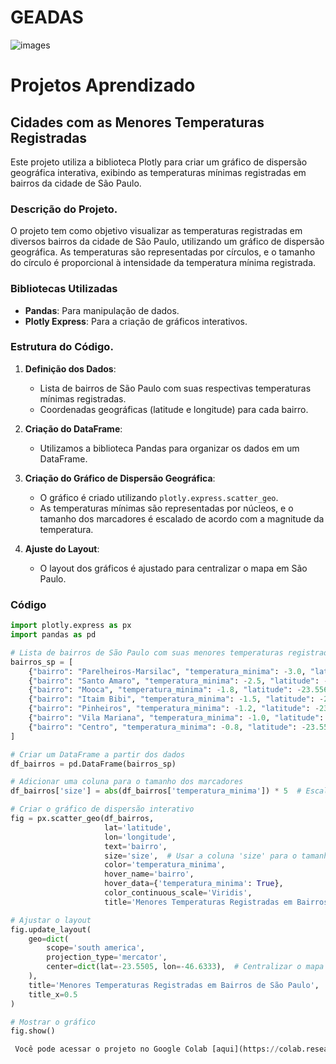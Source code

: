 # GEADAS
![images](https://github.com/user-attachments/assets/7dd46eb3-fb0a-42b7-95af-abce3ba0930a)

# Projetos Aprendizado

## Cidades com as Menores Temperaturas Registradas

Este projeto utiliza a biblioteca Plotly para criar um gráfico de dispersão geográfica interativa, exibindo as temperaturas mínimas registradas em bairros da cidade de São Paulo.

### Descrição do Projeto.

O projeto tem como objetivo visualizar as temperaturas registradas em diversos bairros da cidade de São Paulo, utilizando um gráfico de dispersão geográfica. As temperaturas são representadas por círculos, e o tamanho do círculo é proporcional à intensidade da temperatura mínima registrada.

### Bibliotecas Utilizadas

- **Pandas**: Para manipulação de dados.
- **Plotly Express**: Para a criação de gráficos interativos.

### Estrutura do Código.

1. **Definição dos Dados**:
   - Lista de bairros de São Paulo com suas respectivas temperaturas mínimas registradas.
   - Coordenadas geográficas (latitude e longitude) para cada bairro.

2. **Criação do DataFrame**:
   - Utilizamos a biblioteca Pandas para organizar os dados em um DataFrame.

3. **Criação do Gráfico de Dispersão Geográfica**:
   - O gráfico é criado utilizando `plotly.express.scatter_geo`.
   - As temperaturas mínimas são representadas por núcleos, e o tamanho dos marcadores é escalado de acordo com a magnitude da temperatura.

4. **Ajuste do Layout**:
   - O layout dos gráficos é ajustado para centralizar o mapa em São Paulo.

### Código

```python
import plotly.express as px
import pandas as pd

# Lista de bairros de São Paulo com suas menores temperaturas registradas e coordenadas
bairros_sp = [
    {"bairro": "Parelheiros-Marsilac", "temperatura_minima": -3.0, "latitude": -23.7697, "longitude": -47.0003},
    {"bairro": "Santo Amaro", "temperatura_minima": -2.5, "latitude": -23.6446, "longitude": -46.7275},
    {"bairro": "Mooca", "temperatura_minima": -1.8, "latitude": -23.5567, "longitude": -46.6213},
    {"bairro": "Itaim Bibi", "temperatura_minima": -1.5, "latitude": -23.5943, "longitude": -46.6905},
    {"bairro": "Pinheiros", "temperatura_minima": -1.2, "latitude": -23.5563, "longitude": -46.6944},
    {"bairro": "Vila Mariana", "temperatura_minima": -1.0, "latitude": -23.5826, "longitude": -46.6341},
    {"bairro": "Centro", "temperatura_minima": -0.8, "latitude": -23.5505, "longitude": -46.6333},
]

# Criar um DataFrame a partir dos dados
df_bairros = pd.DataFrame(bairros_sp)

# Adicionar uma coluna para o tamanho dos marcadores
df_bairros['size'] = abs(df_bairros['temperatura_minima']) * 5  # Escalar o tamanho dos marcadores

# Criar o gráfico de dispersão interativo
fig = px.scatter_geo(df_bairros,
                     lat='latitude',
                     lon='longitude',
                     text='bairro',
                     size='size',  # Usar a coluna 'size' para o tamanho dos marcadores
                     color='temperatura_minima',
                     hover_name='bairro',
                     hover_data={'temperatura_minima': True},
                     color_continuous_scale='Viridis',
                     title='Menores Temperaturas Registradas em Bairros de São Paulo')

# Ajustar o layout
fig.update_layout(
    geo=dict(
        scope='south america',
        projection_type='mercator',
        center=dict(lat=-23.5505, lon=-46.6333),  # Centralizar o mapa em São Paulo
    ),
    title='Menores Temperaturas Registradas em Bairros de São Paulo',
    title_x=0.5
)

# Mostrar o gráfico
fig.show()

 Você pode acessar o projeto no Google Colab [aqui](https://colab.research.google.com/drive/1gnOMEdbQFjk_dlestqDDjI61jSN9eQux).




